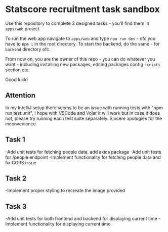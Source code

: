 # Statscore recruitment task sandbox

Use this repository to complete 3 designed tasks - you'll find them in `apps/web` project.

To run the web app navigate to `apps/web` and type `npm run dev` - ofc you have to `npm i` in the root directory. To start the backend, do the same - for `backend` directory ofc.

From now on, you are the owner of this repo - you can do whatever you want - including installing new packages, editing packages config `scripts` section etc.

Good luck!

## Attention
In my IntelliJ setup there seems to be an issue with running tests with "npm run test:unit", I hope with VSCode and Volar it will work but in case it does not, please try running each test suite separately.
Sincere apologies for the inconvenience.

## Task 1
-Add unit tests for fetching people data, add axios package
-Add unit tests for /people endpoint
-Implement functionality for fetching people data and fix CORS issue

## Task 2
-Implement proper styling to recreate the image provided

## Task 3
-Add unit tests for both frontend and backend for displaying current time
-Implement functionality for displaying current time 

